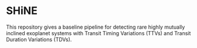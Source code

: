 # SHiNE

This repository gives a baseline pipeline for detecting rare highly mutually inclined exoplanet systems with Transit Timing Variations (TTVs) and Transit Duration Variations (TDVs).


